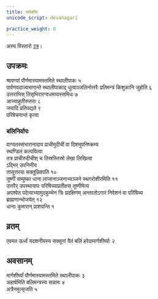 ```yaml
---
title: सर्पबलिः
unicode_script: devanagari

practice_weight: 0
---
```


अस्य विस्तारो [ऽत्र](../../../../../../general/ArAdhanam/bali/sarpa-baliH/)।

## उपक्रमः
श्रावण्यां पौर्णमास्यामस्तमिते स्थालीपाकः ५  
पार्वणवदाज्यभागान्ते स्थालीपाकाद् धुत्वाञ्जलिनोत्तरैः  प्रतिमन्त्रं किशुकानि जुहोति ६  
उत्तराभिस् तिसृभिरारग्वधमय्यस्समिधः ७  
आज्याहुतीरुत्तराः ८  
जयादि प्रतिपद्यते ९  
परिषेचनान्तं कृत्वा  

### बलिनिर्वापः
वाग्यतस्संभारानादाय प्राचीमुदीचीं वा दिशमुपनिष्क्रम्य  
स्थण्डिलं कल्पयित्वा  
तत्र प्राचीरुदीचीश् च तिस्रस्तिस्रो लेखा लिखित्वा  
ऽद्भिर् उपनिनीय  
तासूत्तरया सक्तून्निवपति १०  
तूष्णीं सम्पुष्का धाना लाजानाञ्जनाभ्यञ्जने स्थगरोशीरमिति ११  
उत्तरैर् उपस्थायापः परिषिच्याप्रतीक्षस् तूष्णीमेत्य  
अपश्वेत पदेत्याभ्यामुदकुम्भेन त्रिः प्रदक्षिणम् अन्तरतोऽगारं निवेशनं वा परिषिच्य  
ब्राह्मणान्भोजयेत् १२  
धानाः कुमारान् प्राशयन्ति १  

## व्रतम्
एवमत ऊर्ध्वं यदशनीयस्य सक्तूनां वैतं बलिं हरेदामार्गशीर्ष्याः २

## अवसानम्
मार्गशीर्ष्यां पौर्णमास्यामस्तमिते स्थालीपाकः ३  
अहार्षमिति बलिमन्त्रस्य सन्नामः ४  
अत्रैनमुत्सृजति ५